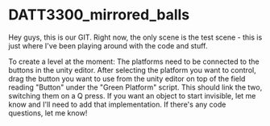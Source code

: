 # DATT3300_mirrored_balls

Hey guys, this is our GIT. Right now, the only scene is the test scene - this is just where I've been playing around with the code and stuff.

To create a level at the moment:
The platforms need to be connected to the buttons in the unity editor. After selecting the platform you want to control, drag the button you want to use from the unity editor on top of the field reading "Button" under the "Green Platform" script. This should link the two, switching them on a Q press. If you want an object to start invisible, let me know and I'll need to add that implementation.
If there's any code questions, let me know!
